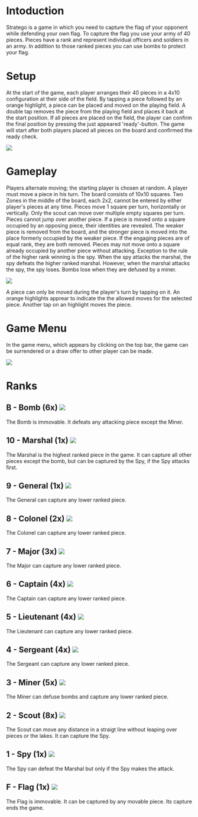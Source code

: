 # Intoduction

Stratego is a game in which you need to capture the flag of your opponent while defending your own flag. To capture the flag you use your army of 40 pieces. Pieces have a rank and represent individual officers and soldiers in an army. In addition to those ranked pieces you can use bombs to protect your flag.

# Setup

At the start of the game, each player arranges their 40 pieces in a 4x10 configuration at their side of the field. By tapping a piece followed by an orange highlight, a piece can be placed and moved on the playing field. A double tap removes the piece from the playing field and places it back at the start position. If all pieces are placed on the field, the player can confirm the final position by pressing the just appeared 'ready'-button. The game will start after both players placed all pieces on the board and confirmed the ready check.

![](prep.png)

# Gameplay 

Players alternate moving; the starting player is chosen at random. A player must move a piece in his turn. The board consists of 10x10 squares. Two Zones in the middle of the board, each 2x2, cannot be entered by either player's pieces at any time.
Pieces move 1 square per turn, horizontally or vertically. Only the scout can move over multiple empty squares per turn. Pieces cannot jump over another piece.
If a piece is moved onto a square occupied by an opposing piece, their identities are revealed. The weaker piece is removed from the board, and the stronger piece is moved into the place formerly occupied by the weaker piece. If the engaging pieces are of equal rank, they are both removed. Pieces may not move onto a square already occupied by another piece without attacking. Exception to the rule of the higher rank winning is the spy. When the spy attacks the marshal, the spy defeats the higher ranked marshal. However, when the marshal attacks the spy, the spy loses. Bombs lose when they are defused by a miner.

![](game.png)

A piece can only be moved during the player's turn by tapping on it. An orange highlights apprear to indicate the the allowed moves for the selected piece. Another tap on an highlight moves the piece. 

# Game Menu

In the game menu, which appears by clicking on the top bar, the game can be surrendered or a draw offer to other player can be made. 

![](menu.png)

# Ranks

## B - Bomb (6x) ![](pieces/b_bomb_1.png)
The Bomb is immovable. It defeats any attacking piece except the Miner.

## 10 - Marshal (1x) ![](pieces/10_marshal_1.png)

The Marshal is the highest ranked piece in the game. It can capture all other pieces except the bomb, but can be captured by the Spy, if the Spy attacks first.

## 9 - General (1x) ![](pieces/9_general_1.png)

The General can capture any lower ranked piece. 

## 8 - Colonel (2x) ![](pieces/8_colonel_1.png)
The Colonel can capture any lower ranked piece.

## 7 - Major (3x) ![](pieces/7_major_1.png)
The Major can capture any lower ranked piece.

## 6 - Captain (4x) ![](pieces/6_captain_1.png)
The Captain can capture any lower ranked piece.

## 5 - Lieutenant (4x) ![](pieces/5_lieutenant_1.png)
The Lieutenant can capture any lower ranked piece.

## 4 - Sergeant (4x) ![](pieces/4_sergeant_1.png)
The Sergeant can capture any lower ranked piece.

## 3 - Miner (5x) ![](pieces/3_miner_1.png)
The Miner can defuse bombs and capture any lower ranked piece.

## 2 - Scout (8x) ![](pieces/2_scout_1.png)
The Scout can move any distance in a straigt line without leaping over pieces or the lakes. It can capture the Spy.

## 1 - Spy (1x) ![](pieces/1_spy_1.png)
The Spy can defeat the Marshal but only if the Spy makes the attack.

## F - Flag (1x) ![](pieces/f_flag_1.png) 
The Flag is immovable. It can be captured by any movable piece. Its capture ends the game.

